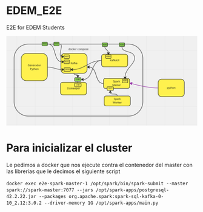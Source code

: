 # EDEM_E2E
E2E for EDEM Students

<img src="img/e2e.png"/>

# Para inicializar el cluster

Le pedimos a docker que nos ejecute contra el contenedor del master con las librerias que le decimos el siguiente script

`docker exec e2e-spark-master-1 /opt/spark/bin/spark-submit --master spark://spark-master:7077 --jars /opt/spark-apps/postgresql-42.2.22.jar --packages org.apache.spark:spark-sql-kafka-0-10_2.12:3.0.2 --driver-memory 1G /opt/spark-apps/main.py`
